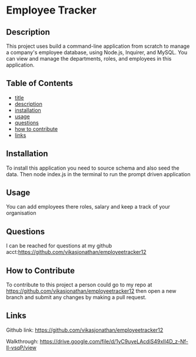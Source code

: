 # Employee Tracker

## Description
This project uses build a command-line application from scratch to manage a company's employee database, using Node.js, Inquirer, and MySQL. You can view and manage the departments, roles, and employees in this application.

## Table of Contents

- [title](#title)
- [description](#description)
- [installation](#installation)
- [usage](#usage)
- [questions](#questions)
- [how to contribute](#how-to-contribute)
- [links](#links)

## Installation
To install this application you need to source schema and also seed the data. Then node index.js in the terminal to run the prompt driven application

## Usage
You can add employees there roles, salary and keep a track of your organisation


## Questions
I can be reached for questions at my github acct:https://github.com/vikasjonathan/employeetracker12

## How to Contribute
To contribute to this project a person could go to my repo at 
https://github.com/vikasjonathan/employeetracker12 then open a new branch 
and submit any changes by making a pull request.

## Links
Github link: https://github.com/vikasjonathan/employeetracker12

Walkthrough: https://drive.google.com/file/d/1yC9uyeLAcdiS49xIl4D_z-Nf-Il-vsqP/view
